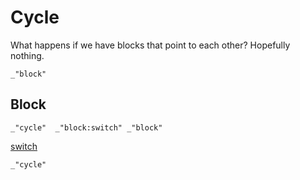 # Cycle

What happens if we have blocks that point to each other? Hopefully nothing.  


    _"block"

## Block

    _"cycle"  _"block:switch" _"block"

[switch]()

    _"cycle"